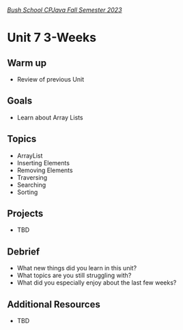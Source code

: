 [_Bush School CPJava Fall Semester 2023_](https://chandrunarayan.github.io/cpjava/)

# Unit 7 3-Weeks

## Warm up
* Review of previous Unit

## Goals
* Learn about Array Lists

## Topics
* ArrayList
* Inserting Elements
* Removing Elements
* Traversing
* Searching
* Sorting

## Projects
* TBD

## Debrief
* What new things did you learn in this unit?
* What topics are you still struggling with?
* What did you especially enjoy about the last few weeks?

## Additional Resources
* TBD
